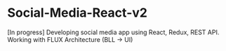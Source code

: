 # Social-Media-React-v2
[In progress] Developing social media app using React, Redux, REST API. Working with FLUX Architecture (BLL -> UI)
